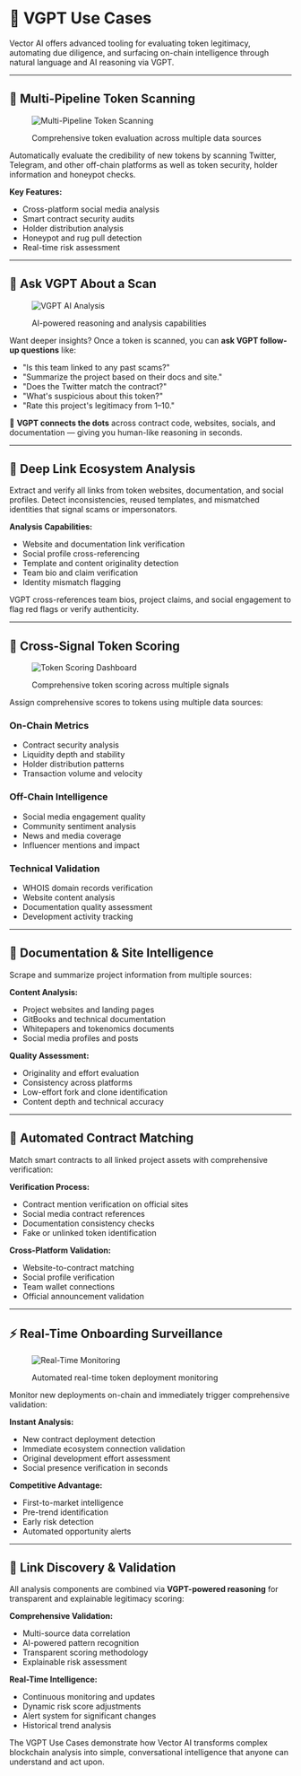 # 🎯 VGPT Use Cases

Vector AI offers advanced tooling for evaluating token legitimacy, automating due diligence, and surfacing on-chain intelligence through natural language and AI reasoning via VGPT.

---

## 🧠 Multi-Pipeline Token Scanning

<figure><img src="assets/framework.png" alt="Multi-Pipeline Token Scanning"><figcaption><p>Comprehensive token evaluation across multiple data sources</p></figcaption></figure>

Automatically evaluate the credibility of new tokens by scanning Twitter, Telegram, and other off-chain platforms as well as token security, holder information and honeypot checks.

**Key Features:**
- Cross-platform social media analysis
- Smart contract security audits
- Holder distribution analysis
- Honeypot and rug pull detection
- Real-time risk assessment

---

## 💬 Ask VGPT About a Scan

<figure><img src="assets/brain-analysis.png" alt="VGPT AI Analysis"><figcaption><p>AI-powered reasoning and analysis capabilities</p></figcaption></figure>

Want deeper insights? Once a token is scanned, you can **ask VGPT follow-up questions** like:

- "Is this team linked to any past scams?"
- "Summarize the project based on their docs and site."
- "Does the Twitter match the contract?"
- "What's suspicious about this token?"
- "Rate this project's legitimacy from 1–10."

🧠 **VGPT connects the dots** across contract code, websites, socials, and documentation — giving you human-like reasoning in seconds.

---

## 🔗 Deep Link Ecosystem Analysis

Extract and verify all links from token websites, documentation, and social profiles. Detect inconsistencies, reused templates, and mismatched identities that signal scams or impersonators.

**Analysis Capabilities:**
- Website and documentation link verification
- Social profile cross-referencing
- Template and content originality detection
- Team bio and claim verification
- Identity mismatch flagging

VGPT cross-references team bios, project claims, and social engagement to flag red flags or verify authenticity.

---

## 🧬 Cross-Signal Token Scoring

<figure><img src="assets/crypto-chart.png" alt="Token Scoring Dashboard"><figcaption><p>Comprehensive token scoring across multiple signals</p></figcaption></figure>

Assign comprehensive scores to tokens using multiple data sources:

### **On-Chain Metrics**
- Contract security analysis
- Liquidity depth and stability
- Holder distribution patterns
- Transaction volume and velocity

### **Off-Chain Intelligence**
- Social media engagement quality
- Community sentiment analysis
- News and media coverage
- Influencer mentions and impact

### **Technical Validation**
- WHOIS domain records verification
- Website content analysis
- Documentation quality assessment
- Development activity tracking

---

## 📄 Documentation & Site Intelligence

Scrape and summarize project information from multiple sources:

**Content Analysis:**
- Project websites and landing pages
- GitBooks and technical documentation
- Whitepapers and tokenomics documents
- Social media profiles and posts

**Quality Assessment:**
- Originality and effort evaluation
- Consistency across platforms
- Low-effort fork and clone identification
- Content depth and technical accuracy

---

## 🔁 Automated Contract Matching

Match smart contracts to all linked project assets with comprehensive verification:

**Verification Process:**
- Contract mention verification on official sites
- Social media contract references
- Documentation consistency checks
- Fake or unlinked token identification

**Cross-Platform Validation:**
- Website-to-contract matching
- Social profile verification
- Team wallet connections
- Official announcement validation

---

## ⚡ Real-Time Onboarding Surveillance

<figure><img src="assets/sniper-flow.png" alt="Real-Time Monitoring"><figcaption><p>Automated real-time token deployment monitoring</p></figcaption></figure>

Monitor new deployments on-chain and immediately trigger comprehensive validation:

**Instant Analysis:**
- New contract deployment detection
- Immediate ecosystem connection validation
- Original development effort assessment
- Social presence verification in seconds

**Competitive Advantage:**
- First-to-market intelligence
- Pre-trend identification
- Early risk detection
- Automated opportunity alerts

---

## 🎯 Link Discovery & Validation

All analysis components are combined via **VGPT-powered reasoning** for transparent and explainable legitimacy scoring:

**Comprehensive Validation:**
- Multi-source data correlation
- AI-powered pattern recognition
- Transparent scoring methodology
- Explainable risk assessment

**Real-Time Intelligence:**
- Continuous monitoring and updates
- Dynamic risk score adjustments
- Alert system for significant changes
- Historical trend analysis

The VGPT Use Cases demonstrate how Vector AI transforms complex blockchain analysis into simple, conversational intelligence that anyone can understand and act upon. 
